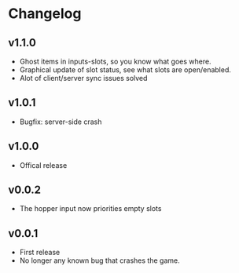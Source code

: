 # Changelog 
## v1.1.0
* Ghost items in inputs-slots, so you know what goes where.
* Graphical update of slot status, see what slots are open/enabled.
* Alot of client/server sync issues solved

## v1.0.1
* Bugfix: server-side crash

## v1.0.0
* Offical release

## v0.0.2
* The hopper input now priorities empty slots

## v0.0.1
* First release
* No longer any known bug that crashes the game.
